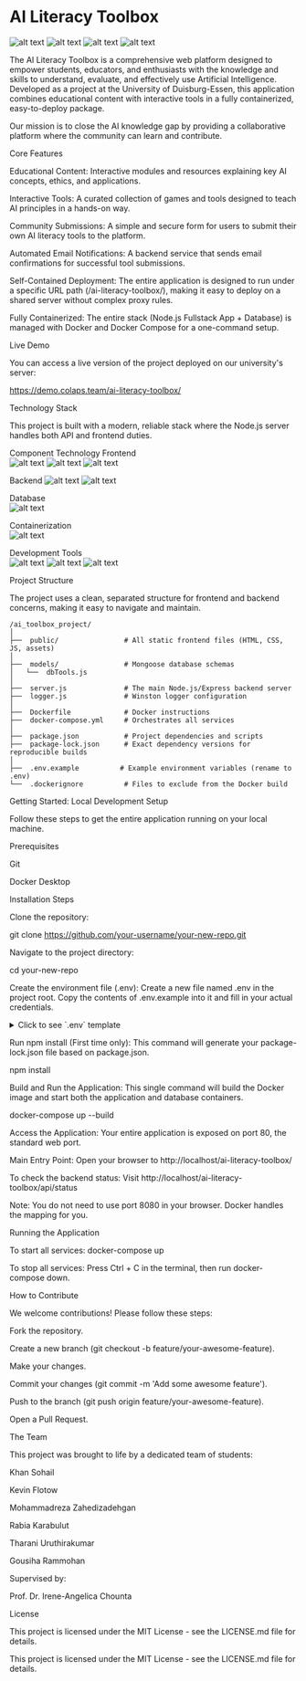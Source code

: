 # AI Literacy Toolbox 
![alt text](https://img.shields.io/badge/License-MIT-blue.svg)
![alt text](https://img.shields.io/badge/build-passing-brightgreen.svg)
![alt text](https://img.shields.io/badge/Docker-Powered-blue?logo=docker)
![alt text](https://img.shields.io/badge/Node.js-Fullstack-green?logo=nodedotjs)

The AI Literacy Toolbox is a comprehensive web platform designed to empower students, educators, and enthusiasts with the knowledge and skills to understand, evaluate, and effectively use Artificial Intelligence. Developed as a project at the University of Duisburg-Essen, this application combines educational content with interactive tools in a fully containerized, easy-to-deploy package.

Our mission is to close the AI knowledge gap by providing a collaborative platform where the community can learn and contribute.

 Core Features

 Educational Content: Interactive modules and resources explaining key AI concepts, ethics, and applications.

 Interactive Tools: A curated collection of games and tools designed to teach AI principles in a hands-on way.

 Community Submissions: A simple and secure form for users to submit their own AI literacy tools to the platform.

 Automated Email Notifications: A backend service that sends email confirmations for successful tool submissions.

 Self-Contained Deployment: The entire application is designed to run under a specific URL path (/ai-literacy-toolbox/), making it easy to deploy on a shared server without complex proxy rules.

 Fully Containerized: The entire stack (Node.js Fullstack App + Database) is managed with Docker and Docker Compose for a one-command setup.

 Live Demo

You can access a live version of the project deployed on our university's server:

https://demo.colaps.team/ai-literacy-toolbox/

 Technology Stack

This project is built with a modern, reliable stack where the Node.js server handles both API and frontend duties.

Component	Technology
Frontend	
![alt text](https://img.shields.io/badge/-HTML5-E34F26?logo=html5&logoColor=white)
![alt text](https://img.shields.io/badge/-CSS3-1572B6?logo=css3&logoColor=white)
![alt text](https://img.shields.io/badge/-JavaScript-F7DF1E?logo=javascript&logoColor=black)

Backend	
![alt text](https://img.shields.io/badge/-Node.js-339933?logo=nodedotjs&logoColor=white)
![alt text](https://img.shields.io/badge/-Express.js-000000?logo=express&logoColor=white)

Database	
![alt text](https://img.shields.io/badge/-MongoDB-47A248?logo=mongodb&logoColor=white)

Containerization	
![alt text](https://img.shields.io/badge/-Docker-2496ED?logo=docker&logoColor=white)

Development Tools	
![alt text](https://img.shields.io/badge/-ESLint-4B32C3?logo=eslint&logoColor=white)
![alt text](https://img.shields.io/badge/-Prettier-F7B93E?logo=prettier&logoColor=black)
![alt text](https://img.shields.io/badge/-Nodemon-76D04B?logo=nodemon&logoColor=white)


 Project Structure

The project uses a clean, separated structure for frontend and backend concerns, making it easy to navigate and maintain.

    /ai_toolbox_project/
    │
    ├──  public/                # All static frontend files (HTML, CSS, JS, assets)
    │
    ├──  models/                # Mongoose database schemas
    │   └──  dbTools.js
    │
    ├──  server.js              # The main Node.js/Express backend server
    ├──  logger.js              # Winston logger configuration
    │
    ├──  Dockerfile             # Docker instructions 
    ├──  docker-compose.yml     # Orchestrates all services
    │
    ├──  package.json           # Project dependencies and scripts
    ├──  package-lock.json      # Exact dependency versions for reproducible builds
    │
    ├──  .env.example          # Example environment variables (rename to .env)
    └──  .dockerignore          # Files to exclude from the Docker build


 Getting Started: Local Development Setup

Follow these steps to get the entire application running on your local machine.

Prerequisites

Git

Docker Desktop

Installation Steps

Clone the repository:

git clone https://github.com/your-username/your-new-repo.git

Navigate to the project directory:

cd your-new-repo

Create the environment file (.env):
Create a new file named .env in the project root. Copy the contents of .env.example into it and fill in your actual credentials.

<details>
<summary>Click to see `.env` template</summary>

Generated env
# --- Application Path ---
BASE_PATH=/ai-literacy-toolbox

# --- Email Server (SMTP) Configuration ---
# WARNING: Use a 16-character Google App Password, not your main account password.
EMAIL_USER=your_email@gmail.com
EMAIL_PASS=your_16_character_app_password
SMTP_HOST=smtp.gmail.com
SMTP_PORT=587

# --- Database Configuration ---
# This is correctly configured for Docker. Do not change.
MONGO_URI=mongodb://mongo:27017/AItoolboxes

# --- Application Server Port ---
# The internal port for the Node.js app. Do not change.
PORT=8080

</details>

Run npm install (First time only):
This command will generate your package-lock.json file based on package.json.

npm install

Build and Run the Application:
This single command will build the Docker image and start both the application and database containers.

docker-compose up --build

Access the Application:
Your entire application is exposed on port 80, the standard web port.

Main Entry Point: Open your browser to http://localhost/ai-literacy-toolbox/

To check the backend status: Visit http://localhost/ai-literacy-toolbox/api/status

Note: You do not need to use port 8080 in your browser. Docker handles the mapping for you.

 Running the Application

To start all services: docker-compose up

To stop all services: Press Ctrl + C in the terminal, then run docker-compose down.

 How to Contribute

We welcome contributions! Please follow these steps:

Fork the repository.

Create a new branch (git checkout -b feature/your-awesome-feature).

Make your changes.

Commit your changes (git commit -m 'Add some awesome feature').

Push to the branch (git push origin feature/your-awesome-feature).

Open a Pull Request.

 The Team

This project was brought to life by a dedicated team of students:

Khan Sohail

Kevin Flotow

Mohammadreza Zahedizadehgan

Rabia Karabulut

Tharani Uruthirakumar

Gousiha Rammohan

Supervised by:

Prof. Dr. Irene-Angelica Chounta

 License

This project is licensed under the MIT License - see the LICENSE.md file for details.


This project is licensed under the MIT License - see the LICENSE.md file for details.
